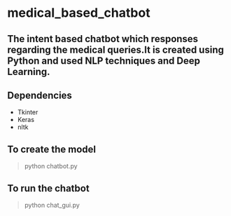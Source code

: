 # medical_based_chatbot
## The intent based chatbot which responses regarding the medical queries.It is created using Python and used NLP techniques and Deep Learning.

## Dependencies
- Tkinter
- Keras
- nltk

## To create the model
> python chatbot.py
## To run the chatbot
> python chat_gui.py
